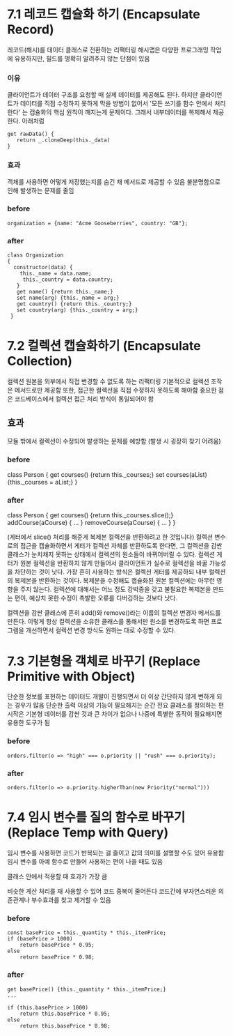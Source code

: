 # 7.1 레코드 캡슐화 하기 (Encapsulate Record)

레코드(해시)를 데이터 클래스로 전환하는 리팩터링
해시맵은 다양한 프로그래밍 작업에 유용하지만, 필드를 명확히 알려주지 않는 단점이 있음

### 이유
클라이언트가 데이터 구조를 요청할 때 실제 데이터를 제공해도 된다.
하지만 클라이언트가 데이터를 직접 수정하지 못하게 막을 방법이 없어서
'모든 쓰기를 함수 안에서 처리한다' 는 캡슐화의 핵심 원칙이 깨지는게 문제이다.
그래서 내부데이터를 복제해서 제공한다. 아래처럼
```
get rawData() {
   return _.cloneDeep(this._data)
}
```

### 효과
객체를 사용하면 어떻게 저장했는지를 숨긴 채 메서드로 제공할 수 있음
불분명함으로 인해 발생하는 문제를 줄임

### before
```
organization = {name: "Acme Gooseberries", country: "GB"};
```
### after
```
class Organization 
{ 
  constructor(data) { 
    this._name = data.name; 
     this._country = data.country; 
   }
   get name() {return this._name;} 
   set name(arg) {this._name = arg;} 
   get country() {return this._country;} 
   set country(arg) {this._country = arg;} 
 }
```

# 7.2 컬렉션 캡슐화하기 (Encapsulate Collection)

컬렉션 원본을 외부에서 직접 변경할 수 없도록 하는 리팩터링
기본적으로 컬렉션 조작은 메서드로만 제공함
또한, 접근한 컬렉션을 직접 수정하지 못하도록 해야함
중요한 점은 코드베이스에서 컬렉션 접근 처리 방식이 통일되어야 함

## 효과
모듈 밖에서 컬렉션이 수정되어 발생하는 문제를 예방함 (발생 시 굉장히 찾기 어려움)


### before
class Person { 
  get courses() {return this._courses;} 
  set courses(aList) {this._courses = aList;}
}

### after
class Person { 
    get courses() {return this._courses.slice();} 
    addCourse(aCourse) { ... } 
    removeCourse(aCourse) { ... }
}

(게터에서 slice() 처리를 해준게 복제본 컬렉션을 반환하려고 한 것입니다)
컬렉션 변수로의 접근을 캡슐화하면서 게터가 컬렉션 자체를 반환하도록 한다면, 그 컬렉션을 감싼 클래스가 눈치채지 못하는 상태에서 컬렉션의 원소들이 바뀌어버릴 수 있다. 
컬렉션 게터가 원본 컬렉션을 반환하지 않게 만들어서 클라이언트가 실수로 컬렉션을 바꿀 가능성을 차단하는 것이 낫다.
가장 흔히 사용하는 방식은 컬렉션 게터를 제공하되 내부 컬렉션의 복제본을 반환하는 것이다. 복제분을 수정해도 캡슐화된 원본 컬렉션에는 아무런 영향을 주지 않는다. 
컬렉션에 대해서는 어느 정도 강박증을 갖고 불필요한 복제본을 만드는 편이, 예상치 못한 수정이 촉발한 오류를 디버깅하는 것보다 낫다. 

컬렉션을 감싼 클래스에 흔히 add()와 remove()라는 이름의 컬렉션 변경자 메서드를 만든다. 
이렇게 항상 컬렉션을 소유한 클래스를 통해서만 원소를 변경하도록 하면 프로그램을 개선하면서 컬렉션 변경 방식도 원하는 대로 수정할 수 있다.


# 7.3 기본형을 객체로 바꾸기 (Replace Primitive with Object)

단순한 정보를 표현하는 데이터도 개발이 진행되면서 더 이상 간단하지 않게 변하게 되는 경우가 많음
단순한 출력 이상의 기능이 필요해지는 순간 전요 클래스를 정의하는 편
시작은 기본형 데이터를 감싼 것과 큰 차이가 없으나 나중에 특별한 동작이 필요해지면 유용한 도구가 됨

### before
```
orders.filter(o => "high" === o.priority || "rush" === o.priority);
```
### after
```
orders.filter(o => o.priority.higherThan(new Priority("normal")))
```

# 7.4 임시 변수를 질의 함수로 바꾸기 (Replace Temp with Query)

임시 변수를 사용하면 코드가 반복되는 걸 줄이고 값의 의미를 설명할 수도 있어 유용함
임시 변수를 아예 함수로 만들어 사용하는 편이 나을 때도 있음

클래스 안에서 적용할 때 효과가 가장 큼

비슷한 계산 처리를 재 사용할 수 있어 코드 중복이 줄어든다
코드간에 부자연스러운 의존관계나 부수효과를 찾고 제거할 수 있음

### before
```
const basePrice = this._quantity * this._itemPrice;
if (basePrice > 1000)
    return basePrice * 0.95; 
else
    return basePrice * 0.98;
```
### after
```
get basePrice() {this._quantity * this._itemPrice;} 
... 

if (this.basePrice > 1000) 
    return this.basePrice * 0.95; 
else
    return this.basePrice * 0.98;
```

